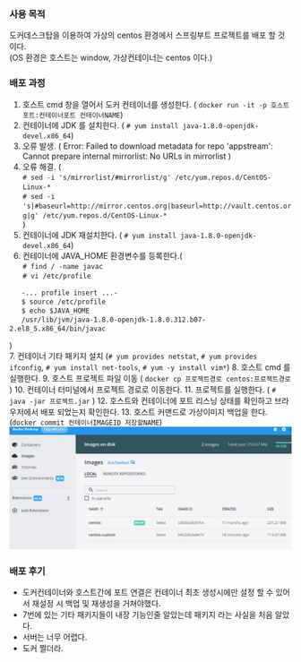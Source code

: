 ### 사용 목적
도커데스크탑을 이용하여 가상의 centos 환경에서 스프링부트 프로젝트를 배포 할 것이다.  
(OS 환경은 호스트는 window, 가상컨테이너는 centos 이다.)

### 배포 과정
1. 호스트 cmd 창을 열어서 도커 컨테이너를 생성한다. ( `docker run -it -p 호스트포트:컨테이너포트 컨테이너NAME`)
2. 컨테이너에 JDK 를 설치한다. ( `# yum install java-1.8.0-openjdk-devel.x86_64`)
3. 오류 발생. ( Error: Failed to download metadata for repo 'appstream': Cannot prepare internal mirrorlist: No URLs in mirrorlist )
4. 오류 해결. (  
 `# sed -i 's/mirrorlist/#mirrorlist/g' /etc/yum.repos.d/CentOS-Linux-*`  
 `# sed -i 's|#baseurl=http://mirror.centos.org|baseurl=http://vault.centos.org|g' /etc/yum.repos.d/CentOS-Linux-*`  
)
5. 컨테이너에 JDK 재설치한다. ( `# yum install java-1.8.0-openjdk-devel.x86_64`)
6. 컨테이너에 JAVA_HOME 환경변수를 등록한다.(  
`# find / -name javac`  
`# vi /etc/profile`  
```
   -... profile insert ...-
   $ source /etc/profile
   $ echo $JAVA_HOME
   /usr/lib/jvm/java-1.8.0-openjdk-1.8.0.312.b07-2.el8_5.x86_64/bin/javac  
  ``` 
 )  
7. 컨테이너 기타 패키지 설치 (`# yum provides netstat`, `# yum provides ifconfig`, `# yum install net-tools`, `# yum -y install vim*`) 
8. 호스트 cmd 를 실행한다. 
9. 호스트 프로젝트 파일 이동 ( `docker cp 프로젝트경로 centos:프로젝트경로` )
10. 컨테이너 터미널에서 프로젝트 경로로 이동한다.
11. 프로젝트를 실행한다. ( `# java -jar 프로젝트.jar` )
12. 호스트와 컨테이너에 포트 리스닝 상태를 확인하고 브라우저에서 배포 되었는지 확인한다.
13. 호스트 커맨드로 가상이미지 백업을 한다. (`docker commit 컨테이너IMAGEID 저장할NAME`)  
![img.png](img.png)
### 배포 후기
* 도커컨테이너와 호스트간에 포트 연결은 컨테이너 최초 생성시에만 설정 할 수 있어서 재설정 시 백업 및 재생성을 거쳐야했다.
* 7번에 있는 기타 패키지들이 내장 기능인줄 알았는데 패키지 라는 사실을 처음 알았다.
* 서버는 너무 어렵다.
* 도커 쩔더라.